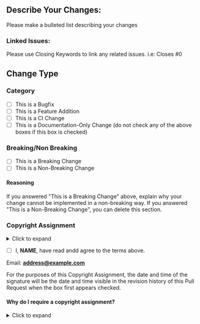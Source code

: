 ## Describe Your Changes:
Please make a bulleted list describing your changes

### Linked Issues:
Please use Closing Keywords to link any related issues. i.e:
Closes #0

## Change Type
### Category
- [ ] This is a Bugfix
- [ ] This is a Feature Addition
- [ ] This is a CI Change
- [ ] This is a Documentation-Only Change (do not check any of the above boxes if this box is checked)
### Breaking/Non Breaking
- [ ] This is a Breaking Change
- [ ] This is a Non-Breaking Change

#### Reasoning
If you answered "This is a Breaking Change" above, explain why your
change cannot be implemented in a non-breaking way. If you answered "This is a Non-Breaking Change", you can delete this section.

### Copyright Assignment
<details>
<summary> Click to expand </summary>
By submitting this Pull Request, I, **NAME**, warrant that I am (or have the legal authority to represent) the sole copyright holder of the changes and enhancements ("the Work") submitted, and that I have the right and power to enter into this agreement. I hereby transfer to Joshua Levin ("Assignee"), my entire right, title, and interest (including all rights under copyright) in the the Work to the software to which this Pull Request is submitted ("the Program"). The Work hereby assigned shall also include any future revisions of The Work hereafter made by me. 

I agree that if I have or acquire hereafter any intellectual property interest dominating the Program enhanced by the Work, such dominating interest will not be used to undermine the effect of this copyright assignment. (i.e Assignee and the general public will be licenced to use, in this program and any derivative works, without royalty or limitation, the subject matter of the dominating interest.)

After submitting this Pull Request (and agreeing to this copyright assignment), Assignee continues to grant you non-exlusive rights to use the Work using the same license under which the Program is released to the public. This license may change for new releases at any time. Asignee reserves the right to stop distributing copies of any given release to you or the general public at any time.

Clicking the box below (or placing an "x" within it, per the syntax of GitHub Pull Requests) is considered an electronic signature. By clicking the box and submitting this Pull Request, you are agreeing that your electronic signature is the legal equivalent of your manual signature on this Copyright Assignment if it was printed out, signed, and mailed or faxed to the Assignee.
</details>

- [ ] I, **NAME**, have read andd agree to the terms above.

Email: **address@example.com**

For the purposes of this Copyright Assignment, the date and time of the signature will be the date and time visible in the revision history of this Pull Request when the box first appears checked.

#### Why do I require a copyright assignment?
<details>
<summary> Click to expand </summary>
I require a copyright assignment for changes to my projects for the same reason as the Free Software Foundation, and they do a much better job of explaining it in [their post](https://www.gnu.org/licenses/why-assign.en.html) than I could ever do.

Please email any questions about the copyright assignment to COPYRIGHT@morpheus636.com
</details>
